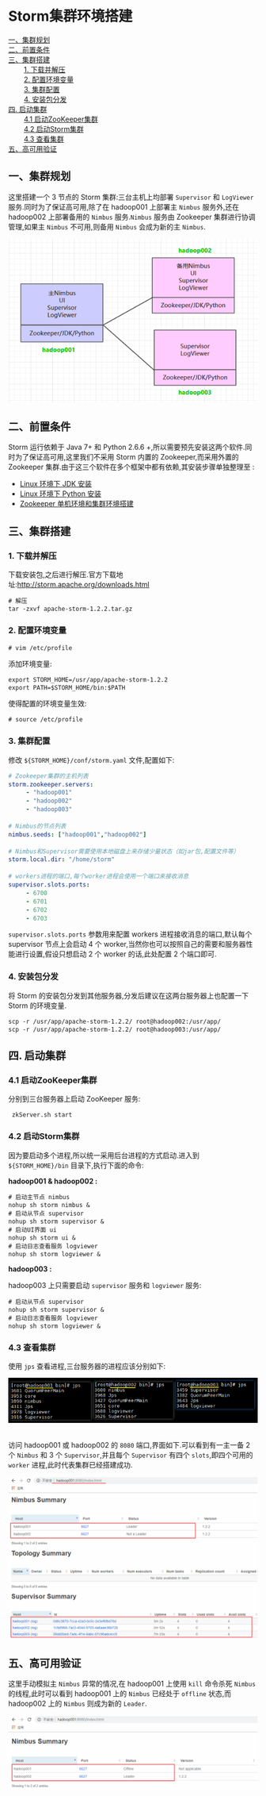 # Storm集群环境搭建

<nav>
<a href="#一集群规划">一、集群规划</a><br/>
<a href="#二前置条件">二、前置条件</a><br/>
<a href="#三集群搭建">三、集群搭建</a><br/>
&nbsp;&nbsp;&nbsp;&nbsp;&nbsp;&nbsp;&nbsp;&nbsp;<a href="#1-下载并解压">1. 下载并解压</a><br/>
&nbsp;&nbsp;&nbsp;&nbsp;&nbsp;&nbsp;&nbsp;&nbsp;<a href="#2-配置环境变量">2. 配置环境变量</a><br/>
&nbsp;&nbsp;&nbsp;&nbsp;&nbsp;&nbsp;&nbsp;&nbsp;<a href="#3-集群配置">3. 集群配置</a><br/>
&nbsp;&nbsp;&nbsp;&nbsp;&nbsp;&nbsp;&nbsp;&nbsp;<a href="#4-安装包分发">4. 安装包分发</a><br/>
<a href="#四-启动集群">四. 启动集群</a><br/>
&nbsp;&nbsp;&nbsp;&nbsp;&nbsp;&nbsp;&nbsp;&nbsp;<a href="#41-启动ZooKeeper集群">4.1 启动ZooKeeper集群</a><br/>
&nbsp;&nbsp;&nbsp;&nbsp;&nbsp;&nbsp;&nbsp;&nbsp;<a href="#42-启动Storm集群">4.2 启动Storm集群</a><br/>
&nbsp;&nbsp;&nbsp;&nbsp;&nbsp;&nbsp;&nbsp;&nbsp;<a href="#43-查看集群">4.3 查看集群</a><br/>
<a href="#五高可用验证">五、高可用验证</a><br/>
</nav>







## 一、集群规划

这里搭建一个 3 节点的 Storm 集群:三台主机上均部署 `Supervisor` 和 `LogViewer` 服务.同时为了保证高可用,除了在 hadoop001 上部署主 `Nimbus` 服务外,还在 hadoop002 上部署备用的 `Nimbus` 服务.`Nimbus` 服务由 Zookeeper 集群进行协调管理,如果主 `Nimbus` 不可用,则备用 `Nimbus` 会成为新的主 `Nimbus`.

<div align="center"> <img  src="../../pictures/storm-集群规划.png"/> </div>

## 二、前置条件

Storm 运行依赖于 Java 7+ 和 Python 2.6.6 +,所以需要预先安装这两个软件.同时为了保证高可用,这里我们不采用 Storm 内置的 Zookeeper,而采用外置的 Zookeeper 集群.由于这三个软件在多个框架中都有依赖,其安装步骤单独整理至 :

- [Linux 环境下 JDK 安装](./Linux下JDK安装.md)
- [Linux 环境下 Python 安装](./Linux下Python安装.md)
- [Zookeeper 单机环境和集群环境搭建](./Zookeeper单机环境和集群环境搭建.md)



## 三、集群搭建

### 1. 下载并解压

下载安装包,之后进行解压.官方下载地址:http://storm.apache.org/downloads.html 

```shell
# 解压
tar -zxvf apache-storm-1.2.2.tar.gz

```

### 2. 配置环境变量

```shell
# vim /etc/profile
```

添加环境变量:

```shell
export STORM_HOME=/usr/app/apache-storm-1.2.2
export PATH=$STORM_HOME/bin:$PATH
```

使得配置的环境变量生效:

```shell
# source /etc/profile
```

### 3. 集群配置

修改 `${STORM_HOME}/conf/storm.yaml` 文件,配置如下:

```yaml
# Zookeeper集群的主机列表
storm.zookeeper.servers:
     - "hadoop001"
     - "hadoop002"
     - "hadoop003"

# Nimbus的节点列表
nimbus.seeds: ["hadoop001","hadoop002"]

# Nimbus和Supervisor需要使用本地磁盘上来存储少量状态（如jar包,配置文件等）
storm.local.dir: "/home/storm"

# workers进程的端口,每个worker进程会使用一个端口来接收消息
supervisor.slots.ports:
     - 6700
     - 6701
     - 6702
     - 6703
```

`supervisor.slots.ports` 参数用来配置 workers 进程接收消息的端口,默认每个 supervisor 节点上会启动 4 个 worker,当然你也可以按照自己的需要和服务器性能进行设置,假设只想启动 2 个 worker 的话,此处配置 2 个端口即可.

### 4. 安装包分发

将 Storm 的安装包分发到其他服务器,分发后建议在这两台服务器上也配置一下 Storm 的环境变量.

```shell
scp -r /usr/app/apache-storm-1.2.2/ root@hadoop002:/usr/app/
scp -r /usr/app/apache-storm-1.2.2/ root@hadoop003:/usr/app/
```



## 四. 启动集群

### 4.1 启动ZooKeeper集群

分别到三台服务器上启动 ZooKeeper 服务:

```shell
 zkServer.sh start
```

### 4.2 启动Storm集群

因为要启动多个进程,所以统一采用后台进程的方式启动.进入到 `${STORM_HOME}/bin` 目录下,执行下面的命令:

**hadoop001 & hadoop002 :**

```shell
# 启动主节点 nimbus
nohup sh storm nimbus &
# 启动从节点 supervisor 
nohup sh storm supervisor &
# 启动UI界面 ui  
nohup sh storm ui &
# 启动日志查看服务 logviewer 
nohup sh storm logviewer &
```

**hadoop003 :**

hadoop003 上只需要启动 `supervisor` 服务和 `logviewer` 服务:

```shell
# 启动从节点 supervisor 
nohup sh storm supervisor &
# 启动日志查看服务 logviewer 
nohup sh storm logviewer &
```



### 4.3 查看集群

使用 `jps` 查看进程,三台服务器的进程应该分别如下:

<div align="center"> <img  src="../../pictures/storm-集群-shell.png"/> </div>


<br/>

访问 hadoop001 或 hadoop002 的 `8080` 端口,界面如下.可以看到有一主一备 2 个 `Nimbus` 和 3 个 `Supervisor`,并且每个 `Supervisor` 有四个 `slots`,即四个可用的 `worker` 进程,此时代表集群已经搭建成功.

<div align="center"> <img  src="../../pictures/storm-集群搭建1.png"/> </div>


## 五、高可用验证

这里手动模拟主 `Nimbus` 异常的情况,在 hadoop001 上使用 `kill` 命令杀死 `Nimbus` 的线程,此时可以看到 hadoop001 上的 `Nimbus` 已经处于 `offline` 状态,而 hadoop002 上的 `Nimbus` 则成为新的 `Leader`.

<div align="center"> <img  src="../../pictures/storm集群搭建2.png"/> </div>

